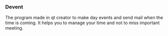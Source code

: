 ### Devent
The program made in qt creator to make day events and send mail when the time is coming.
It helps you to manage your time and not to miss important meeting.
